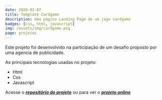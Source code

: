 ```yaml
---
date: 2020-02-07
title: Template Cardgame
description: Uma página Landing Page de um jogo cardgame
badges: [css, html, javascript]
img: /assets/img/cardgame.png
page: projetos
---
```


Este projeto foi desenvolvido na participação de um desafio proposto por uma agencia de publicidade.

As principais tecnologias usadas no projeto:

- Html
- Css
- Javascript


Acesse o ***<a href="https://github.com/obrunorocha/landing-page-cardgame" target="_blank">repositório do projeto</a>*** ou para ver o 
***<a href="https://obrunorocha.github.io/landing-page-cardgame/" target="_blank">projeto online</a>***